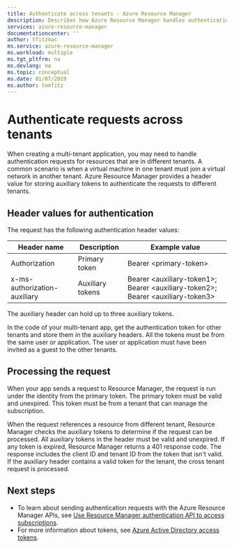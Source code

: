 ```yaml
---
title: Authenticate across tenants - Azure Resource Manager
description: Describes how Azure Resource Manager handles authentication requests across tenants.
services: azure-resource-manager
documentationcenter: ''
author: tfitzmac
ms.service: azure-resource-manager
ms.workload: multiple
ms.tgt_pltfrm: na
ms.devlang: na
ms.topic: conceptual
ms.date: 01/07/2019
ms.author: tomfitz
---
```


# Authenticate requests across tenants

When creating a multi-tenant application, you may need to handle authentication requests for resources that are in different tenants. A common scenario is when a virtual machine in one tenant must join a virtual network in another tenant. Azure Resource Manager provides a header value for storing auxiliary tokens to authenticate the requests to different tenants.

## Header values for authentication

The request has the following authentication header values:

| Header name | Description | Example value |
| ----------- | ----------- | ------------ |
| Authorization | Primary token | Bearer &lt;primary-token&gt; |
| x-ms-authorization-auxiliary | Auxiliary tokens | Bearer &lt;auxiliary-token1&gt;; Bearer &lt;auxiliary-token2&gt;; Bearer &lt;auxiliary-token3&gt; |

The auxiliary header can hold up to three auxiliary tokens. 

In the code of your multi-tenant app, get the authentication token for other tenants and store them in the auxiliary headers. All the tokens must be from the same user or application. The user or application must have been invited as a guest to the other tenants.

## Processing the request

When your app sends a request to Resource Manager, the request is run under the identity from the primary token. The primary token must be valid and unexpired. This token must be from a tenant that can manage the subscription.

When the request references a resource from different tenant, Resource Manager checks the auxiliary tokens to determine if the request can be processed. All auxiliary tokens in the header must be valid and unexpired. If any token is expired, Resource Manager returns a 401 response code. The response includes the client ID and tenant ID from the token that isn't valid. If the auxiliary header contains a valid token for the tenant, the cross tenant request is processed.

## Next steps
* To learn about sending authentication requests with the Azure Resource Manager APIs, see [Use Resource Manager authentication API to access subscriptions](resource-manager-api-authentication.md).
* For more information about tokens, see [Azure Active Directory access tokens](/azure/active-directory/develop/access-tokens).
